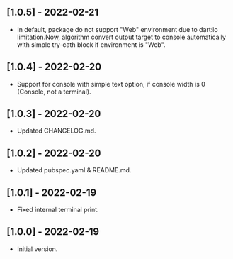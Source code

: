 ## [1.0.5] - 2022-02-21

* In default, package do not support "Web" environment due to dart:io limitation.Now, algorithm convert output target to console automatically with simple try-cath block if environment is "Web".

## [1.0.4] - 2022-02-20

* Support for console with simple text option, if console width is 0 (Console, not a terminal).

## [1.0.3] - 2022-02-20

* Updated CHANGELOG.md.

## [1.0.2] - 2022-02-20

* Updated pubspec.yaml & README.md.

## [1.0.1] - 2022-02-19

* Fixed internal terminal print.

## [1.0.0] - 2022-02-19

* Initial version.
